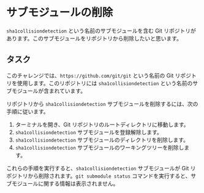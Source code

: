 # サブモジュールの削除

`sha1collisiondetection` という名前のサブモジュールを含む Git リポジトリがあります。このサブモジュールをリポジトリから削除したいと思います。

## タスク

このチャレンジでは、`https://github.com/git/git` という名前の Git リポジトリを使用します。このリポジトリには `sha1collisiondetection` という名前のサブモジュールが含まれています。

リポジトリから `sha1collisiondetection` サブモジュールを削除するには、次の手順に従います。

1. ターミナルを開き、Git リポジトリのルートディレクトリに移動します。
2. `sha1collisiondetection` サブモジュールを登録解除します。
3. `sha1collisiondetection` サブモジュールのディレクトリを削除します。
4. `sha1collisiondetection` サブモジュールのワーキングツリーを削除します。

これらの手順を実行すると、`sha1collisiondetection` サブモジュールが Git リポジトリから削除されます。`git submodule status` コマンドを実行すると、サブモジュールに関する情報は表示されません。
